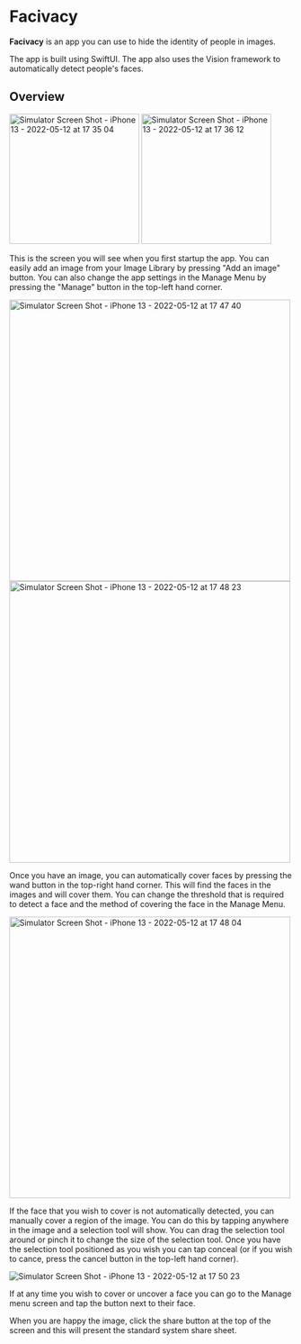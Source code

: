 #  Facivacy

**Facivacy** is an app you can use to hide the identity of people in images.

The app is built using SwiftUI. The app also uses the Vision framework to automatically detect people's faces.

## Overview

<img width="231" alt="Simulator Screen Shot - iPhone 13 - 2022-05-12 at 17 35 04" src="https://user-images.githubusercontent.com/5818573/168126626-e817abec-c0d7-4958-aa7f-8ded94579ad6.png"> <img width="231" alt="Simulator Screen Shot - iPhone 13 - 2022-05-12 at 17 36 12" src="https://user-images.githubusercontent.com/5818573/168126802-95c2f7d7-6d5d-48a4-a985-b6e39e30c30d.png">

This is the screen you will see when you first startup the app. You can easily add an image from your Image Library by pressing "Add an image" button. You can also change the app settings in the Manage Menu by pressing the "Manage" button in the top-left hand corner.

<img width="500" alt="Simulator Screen Shot - iPhone 13 - 2022-05-12 at 17 47 40" src="https://user-images.githubusercontent.com/5818573/168127663-c804a223-231a-44d2-b431-063abe595b92.png"> <img width="500" alt="Simulator Screen Shot - iPhone 13 - 2022-05-12 at 17 48 23" src="https://user-images.githubusercontent.com/5818573/168127682-5d80eee9-b82c-4a82-a9df-10874f57fe21.png">

Once you have an image, you can automatically cover faces by pressing the wand button in the top-right hand corner. This will find the faces in the images and will cover them. You can change the threshold that is required to detect a face and the method of covering the face in the Manage Menu.

<img width="500" alt="Simulator Screen Shot - iPhone 13 - 2022-05-12 at 17 48 04" src="https://user-images.githubusercontent.com/5818573/168127791-f86ada19-9b34-45a1-b2dc-a1109c134d1e.png">

If the face that you wish to cover is not automatically detected, you can manually cover a region of the image. You can do this by tapping anywhere in the image and a selection tool will show. You can drag the selection tool around or pinch it to change the size of the selection tool. Once you have the selection tool positioned as you wish you can tap conceal (or if you wish to cance, press the cancel button in the top-left hand corner).

![Simulator Screen Shot - iPhone 13 - 2022-05-12 at 17 50 23](https://user-images.githubusercontent.com/5818573/168127826-6a00c460-5fd5-4085-9b7c-f967b5a0471c.png)

If at any time you wish to cover or uncover a face you can go to the Manage menu screen and tap the button next to their face.

When you are happy the image, click the share button at the top of the screen and this will present the standard system share sheet.

